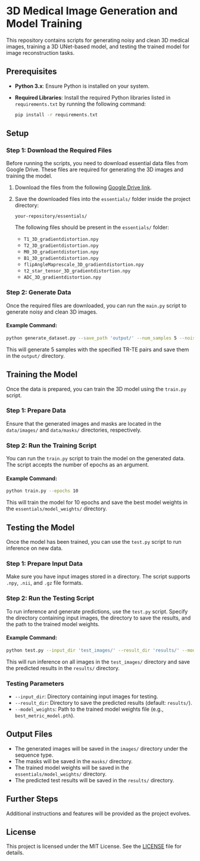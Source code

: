 
# 3D Medical Image Generation and Model Training

This repository contains scripts for generating noisy and clean 3D medical images, training a 3D UNet-based model, and testing the trained model for image reconstruction tasks.

## Prerequisites

- **Python 3.x**: Ensure Python is installed on your system.
- **Required Libraries**: Install the required Python libraries listed in `requirements.txt` by running the following command:

  ```bash
  pip install -r requirements.txt
  ```

## Setup

### Step 1: Download the Required Files

Before running the scripts, you need to download essential data files from Google Drive. These files are required for generating the 3D images and training the model.

1. Download the files from the following [Google Drive link](https://drive.google.com/file/d/1NKwA4Caf_0d4MNOrhIyks-1C8rlYbZtv/view?usp=sharing).
2. Save the downloaded files into the `essentials/` folder inside the project directory:

   ```
   your-repository/essentials/
   ```

   The following files should be present in the `essentials/` folder:
   - `T1_3D_gradientdistortion.npy`
   - `T2_3D_gradientdistortion.npy`
   - `M0_3D_gradientdistortion.npy`
   - `B1_3D_gradientdistortion.npy`
   - `flipAngleMaprescale_3D_gradientdistortion.npy`
   - `t2_star_tensor_3D_gradientdistortion.npy`
   - `ADC_3D_gradientdistortion.npy`

### Step 2: Generate Data

Once the required files are downloaded, you can run the `main.py` script to generate noisy and clean 3D images.

#### Example Command:

```bash
python generate_dataset.py --save_path 'output/' --num_samples 5 --noise_factor 1 --res 1.95 2.34 2.14 --fov 250 300 275 --seq 'SE' --tr_range 100 800 --te_range 10 50 --image_size 64
```

This will generate 5 samples with the specified TR-TE pairs and save them in the `output/` directory.

## Training the Model

Once the data is prepared, you can train the 3D model using the `train.py` script.

### Step 1: Prepare Data

Ensure that the generated images and masks are located in the `data/images/` and `data/masks/` directories, respectively.

### Step 2: Run the Training Script

You can run the `train.py` script to train the model on the generated data. The script accepts the number of epochs as an argument.

#### Example Command:

```bash
python train.py --epochs 10
```

This will train the model for 10 epochs and save the best model weights in the `essentials/model_weights/` directory.

## Testing the Model

Once the model has been trained, you can use the `test.py` script to run inference on new data.

### Step 1: Prepare Input Data

Make sure you have input images stored in a directory. The script supports `.npy`, `.nii`, and `.gz` file formats.

### Step 2: Run the Testing Script

To run inference and generate predictions, use the `test.py` script. Specify the directory containing input images, the directory to save the results, and the path to the trained model weights.

#### Example Command:

```bash
python test.py --input_dir 'test_images/' --result_dir 'results/' --model_weights 'essentials/model_weights/best_metric_model.pth'
```

This will run inference on all images in the `test_images/` directory and save the predicted results in the `results/` directory.

### Testing Parameters

- `--input_dir`: Directory containing input images for testing.
- `--result_dir`: Directory to save the predicted results (default: `results/`).
- `--model_weights`: Path to the trained model weights file (e.g., `best_metric_model.pth`).

## Output Files

- The generated images will be saved in the `images/` directory under the sequence type.
- The masks will be saved in the `masks/` directory.
- The trained model weights will be saved in the `essentials/model_weights/` directory.
- The predicted test results will be saved in the `results/` directory.

## Further Steps

Additional instructions and features will be provided as the project evolves.

## License

This project is licensed under the MIT License. See the [LICENSE](LICENSE) file for details.

